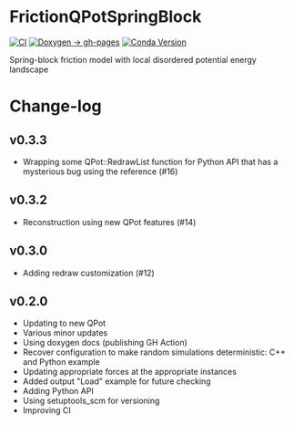 # FrictionQPotSpringBlock

[![CI](https://github.com/tdegeus/FrictionQPotSpringBlock/workflows/CI/badge.svg)](https://github.com/tdegeus/FrictionQPotSpringBlock/actions)
[![Doxygen -> gh-pages](https://github.com/tdegeus/FrictionQPotSpringBlock/workflows/gh-pages/badge.svg)](https://tdegeus.github.io/FrictionQPotSpringBlock)
[![Conda Version](https://img.shields.io/conda/vn/conda-forge/frictionqpotspringblock.svg)](https://anaconda.org/conda-forge/frictionqpotspringblock)

Spring-block friction model with local disordered potential energy landscape

# Change-log

## v0.3.3

*   Wrapping some QPot::RedrawList function for Python API that has a mysterious bug using the reference (#16)

## v0.3.2

*   Reconstruction using new QPot features (#14)

## v0.3.0

*   Adding redraw customization (#12)

## v0.2.0

*   Updating to new QPot
*   Various minor updates
*   Using doxygen docs (publishing GH Action)
*   Recover configuration to make random simulations deterministic: C++ and Python example
*   Updating appropriate forces at the appropriate instances
*   Added output "Load" example for future checking
*   Adding Python API 
*   Using setuptools_scm for versioning
*   Improving CI
